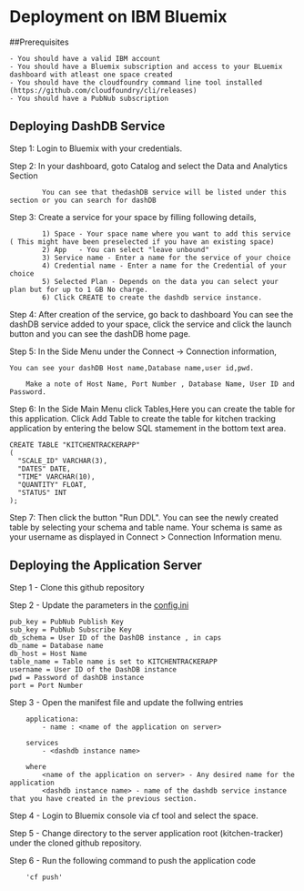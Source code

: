 # Deployment on IBM Bluemix

##Prerequisites

    - You should have a valid IBM account
    - You should have a Bluemix subscription and access to your BLuemix dashboard with atleast one space created
    - You should have the cloudfoundry command line tool installed
    (https://github.com/cloudfoundry/cli/releases)
    - You should have a PubNub subscription

## Deploying DashDB Service

Step 1: Login to Bluemix with your credentials.

Step 2: In your dashboard, goto Catalog and select the Data and Analytics Section
			
			You can see that thedashDB service will be listed under this section or you can search for dashDB 

Step 3: Create a service for your space by filling following details,
		
			1) Space - Your space name where you want to add this service ( This might have been preselected if you have an existing space)
    		2) App   - You can select "leave unbound"
			3) Service name - Enter a name for the service of your choice
			4) Credential name - Enter a name for the Credential of your choice
			5) Selected Plan - Depends on the data you can select your plan but for up to 1 GB No charge.
			6) Click CREATE to create the dashdb service instance.

Step 4: After creation of the service, go back to dashboard 
		You can see the dashDB service added to your space, click the service and click the launch button and you can see the dashDB home page.

Step 5: In the Side Menu under the Connect -> Connection information, 
		
	You can see your dashDB Host name,Database name,user id,pwd.

        Make a note of Host Name, Port Number , Database Name, User ID and Password.

Step 6: In the Side Main Menu click Tables,Here you can create the table for this application.
		Click Add Table to create the table for kitchen tracking application by entering the below SQL stamement in the bottom text area.
		
    CREATE TABLE "KITCHENTRACKERAPP" 
    (
      "SCALE_ID" VARCHAR(3),
      "DATES" DATE,
      "TIME" VARCHAR(10),
      "QUANTITY" FLOAT,
      "STATUS" INT 
    );



Step 7: Then click the button "Run DDL".
		You can see the newly created table by selecting your schema and table name. Your schema is same as your username as displayed in Connect > Connection Information menu.


## Deploying the Application Server

Step 1 - Clone this github repository

Step 2 - Update the parameters in the [config.ini](kitchen_tracker/config.ini)

	pub_key = PubNub Publish Key
	sub_key = PubNub Subscribe Key
	db_schema = User ID of the DashDB instance , in caps
	db_name = Database name
	db_host = Host Name
	table_name = Table name is set to KITCHENTRACKERAPP
	username = User ID of the DashDB instance
	pwd = Password of dashDB instance
	port = Port Number
	

Step 3 - Open the manifest file and update the follwing entries

		applicationa:
			- name : <name of the application on server>
	
		services
			- <dashdb instance name>

		where 
			<name of the application on server> - Any desired name for the application
			<dashdb instance name> - name of the dashdb service instance that you have created in the previous section.


Step 4 - Login to Bluemix console via cf tool and select the space.

Step 5 - Change directory to the server application root (kitchen-tracker) under the cloned github repository.

Step 6 - Run the following command to push the application code 

		'cf push' 

